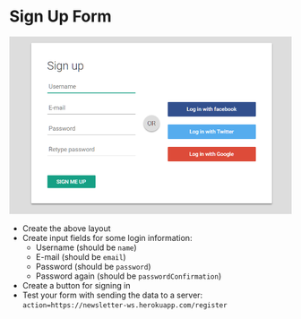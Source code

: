 # Sign Up Form

![sign-up-form](../assets/signup.png)

- Create the above layout
- Create input fields for some login information:
  - Username (should be `name`)
  - E-mail (should be `email`)
  - Password (should be `password`)
  - Password again (should be `passwordConfirmation`)
- Create a button for signing in
- Test your form with sending the data to a server:
  `action=https://newsletter-ws.herokuapp.com/register`
